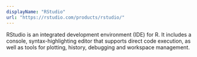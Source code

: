 ```yaml
---
displayName: "RStudio"
url: "https://rstudio.com/products/rstudio/"
---
```


RStudio is an integrated development environment (IDE) for R. It includes a console, syntax-highlighting editor that supports direct code execution, as well as tools for plotting, history, debugging and workspace management.